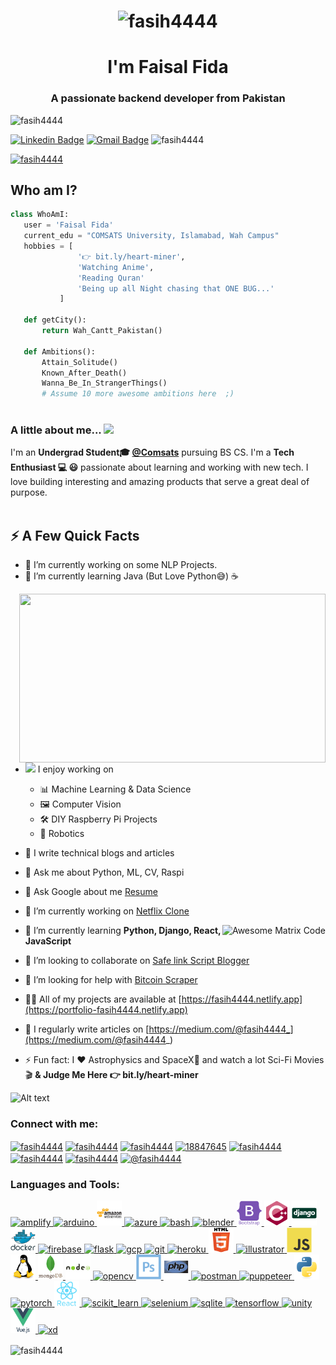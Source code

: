 <h1 align="center"><img src="https://i.ibb.co/KFsVwTN/greetings.gif" alt="fasih4444" width="500"></h1>

<h1 align="center">I'm Faisal Fida</h1>
<h3 align="center">A passionate backend developer from Pakistan</h3>

<p align="left"> <img src="https://komarev.com/ghpvc/?username=fasih4444&label=Profile%20views&color=0e75b6&style=flat" alt="fasih4444" /> </p>

[![Linkedin Badge](https://img.shields.io/badge/-Faisal-blue?style=flat-square&logo=Linkedin&logoColor=white&link=https://www.linkedin.com/in/fasih4444)](https://www.linkedin.com/in/fasih4444) [![Gmail Badge](https://img.shields.io/badge/-arainfaisal@gmail.com-c14438?style=flat-square&logo=Gmail&logoColor=white&link=mailto:arainfaisal@gmail.com)](mailto:arainfaisal@gmail.com) <img src="https://komarev.com/ghpvc/?username=fasih4444" alt="fasih4444" />
<p align="left"> <a href="https://twitter.com/fasih4444" target="blank"><img src="https://img.shields.io/twitter/follow/fasih4444?logo=twitter&style=for-the-badge" alt="fasih4444" /></a> </p>

 ## Who am I?
 ```python
 class WhoAmI:
 	user = 'Faisal Fida'
	current_edu = "COMSATS University, Islamabad, Wah Campus"
	hobbies = [
				'👉 bit.ly/heart-miner',
				'Watching Anime',
				'Reading Quran'
				'Being up all Night chasing that ONE BUG...'
			]
	
	def getCity():
		return Wah_Cantt_Pakistan()
	
	def Ambitions():
		Attain_Solitude()
		Known_After_Death()
		Wanna_Be_In_StrangerThings()
		# Assume 10 more awesome ambitions here  ;)
	
 ```
 
 

### A little about me...  <img src="https://media.giphy.com/media/VgCDAzcKvsR6OM0uWg/giphy.gif" width="50"> 
I'm an **Undergrad Student🎓 [@Comsats](https://cuiwah.edu.pk)** pursuing BS CS. I'm a **Tech Enthusiast 💻 😃** passionate about learning and working with new tech. I love building interesting and amazing products that serve a great deal of purpose. <br/><br/>




## ⚡️ A Few Quick Facts

- 🔭 I’m currently working on some NLP Projects.
- 🌱 I’m currently learning Java (But Love Python😅) ☕
<img width="490" height="270" src="https://media.giphy.com/media/9B8wYztAoe1zO/source.gif" align=right>

- <img src="https://media.giphy.com/media/WUlplcMpOCEmTGBtBW/giphy.gif" width="30">  I enjoy working on
  - 📊 Machine Learning & Data Science
  - 🖼 Computer Vision
  - 🛠 DIY Raspberry Pi Projects
  - 🤖 Robotics
- 📝 I write technical blogs and articles
- 💬 Ask me about Python, ML, CV, Raspi
- 📙 Ask Google about me [Resume](https://www.google.com/search?q=fasih4444)

- 🔭 I’m currently working on [Netflix Clone](https://github.com/fasih4444/netflix-clone)

<img src = 'https://i.ibb.co/zGTNXf2/ezgif-7-a33b380edb84.gif' alt = 'Awesome Matrix Code' align='right'/>

- 🌱 I’m currently learning **Python, Django, React, JavaScript**

- 👯 I’m looking to collaborate on [Safe link Script Blogger](https://github.com/fasih4444/NihLink-Safelink-Template-Blogger)

- 🤝 I’m looking for help with [Bitcoin Scraper](https://github.com/fasih4444/btc_scraper.github.io)

- 👨‍💻 All of my projects are available at [https://fasih4444.netlify.app](https://portfolio-fasih4444.netlify.app)

- 📝 I regularly write articles on [https://medium.com/@fasih4444_](https://medium.com/@fasih4444_)

- ⚡ Fun fact: I ❤️ Astrophysics and SpaceX🚀 and watch a lot Sci-Fi Movies🎬 **& Judge Me Here 👉 bit.ly/heart-miner** 

![Alt text](https://spotify-recently-played-readme.vercel.app/api?user=2b65plbf2bqqh15ep82vi1p23&unique={true|1|on|yes})

<h3 align="left">Connect with me:</h3>
<p align="left">
<a href="https://dev.to/fasih4444" target="blank"><img align="center" src="https://cdn.jsdelivr.net/npm/simple-icons@3.0.1/icons/dev-dot-to.svg" alt="fasih4444" height="30" width="40" /></a>
<a href="https://twitter.com/fasih4444" target="blank"><img align="center" src="https://cdn.jsdelivr.net/npm/simple-icons@3.0.1/icons/twitter.svg" alt="fasih4444" height="30" width="40" /></a>
<a href="https://linkedin.com/in/fasih4444" target="blank"><img align="center" src="https://cdn.jsdelivr.net/npm/simple-icons@3.0.1/icons/linkedin.svg" alt="fasih4444" height="30" width="40" /></a>
<a href="https://stackoverflow.com/users/18847645" target="blank"><img align="center" src="https://cdn.jsdelivr.net/npm/simple-icons@3.0.1/icons/stackoverflow.svg" alt="18847645" height="30" width="40" /></a>
<a href="https://kaggle.com/fasih4444" target="blank"><img align="center" src="https://cdn.jsdelivr.net/npm/simple-icons@3.0.1/icons/kaggle.svg" alt="fasih4444" height="30" width="40" /></a>
<a href="https://fb.com/fasih4444" target="blank"><img align="center" src="https://cdn.jsdelivr.net/npm/simple-icons@3.0.1/icons/facebook.svg" alt="fasih4444" height="30" width="40" /></a>
<a href="https://instagram.com/fasih4444" target="blank"><img align="center" src="https://cdn.jsdelivr.net/npm/simple-icons@3.0.1/icons/instagram.svg" alt="fasih4444" height="30" width="40" /></a>
<a href="https://medium.com/@fasih4444" target="blank"><img align="center" src="https://cdn.jsdelivr.net/npm/simple-icons@3.0.1/icons/medium.svg" alt="@fasih4444" height="30" width="40" /></a>
</p>

<h3 align="left">Languages and Tools:</h3>
<p align="left"> <a href="https://aws.amazon.com/amplify/" target="_blank"> <img src="https://docs.amplify.aws/assets/logo-dark.svg" alt="amplify" width="40" height="40"/> </a> <a href="https://www.arduino.cc/" target="_blank"> <img src="https://cdn.worldvectorlogo.com/logos/arduino-1.svg" alt="arduino" width="40" height="40"/> </a> <a href="https://aws.amazon.com" target="_blank"> <img src="https://raw.githubusercontent.com/devicons/devicon/master/icons/amazonwebservices/amazonwebservices-original-wordmark.svg" alt="aws" width="40" height="40"/> </a> <a href="https://azure.microsoft.com/en-in/" target="_blank"> <img src="https://www.vectorlogo.zone/logos/microsoft_azure/microsoft_azure-icon.svg" alt="azure" width="40" height="40"/> </a> <a href="https://www.gnu.org/software/bash/" target="_blank"> <img src="https://www.vectorlogo.zone/logos/gnu_bash/gnu_bash-icon.svg" alt="bash" width="40" height="40"/> </a> <a href="https://www.blender.org/" target="_blank"> <img src="https://download.blender.org/branding/community/blender_community_badge_white.svg" alt="blender" width="40" height="40"/> </a> <a href="https://getbootstrap.com" target="_blank"> <img src="https://raw.githubusercontent.com/devicons/devicon/master/icons/bootstrap/bootstrap-plain-wordmark.svg" alt="bootstrap" width="40" height="40"/> </a> <a href="https://www.w3schools.com/cpp/" target="_blank"> <img src="https://raw.githubusercontent.com/devicons/devicon/master/icons/cplusplus/cplusplus-original.svg" alt="cplusplus" width="40" height="40"/> </a> <a href="https://www.djangoproject.com/" target="_blank"> <img src="https://raw.githubusercontent.com/devicons/devicon/master/icons/django/django-original.svg" alt="django" width="40" height="40"/> </a> <a href="https://www.docker.com/" target="_blank"> <img src="https://raw.githubusercontent.com/devicons/devicon/master/icons/docker/docker-original-wordmark.svg" alt="docker" width="40" height="40"/> </a> <a href="https://firebase.google.com/" target="_blank"> <img src="https://www.vectorlogo.zone/logos/firebase/firebase-icon.svg" alt="firebase" width="40" height="40"/> </a> <a href="https://flask.palletsprojects.com/" target="_blank"> <img src="https://www.vectorlogo.zone/logos/pocoo_flask/pocoo_flask-icon.svg" alt="flask" width="40" height="40"/> </a> <a href="https://cloud.google.com" target="_blank"> <img src="https://www.vectorlogo.zone/logos/google_cloud/google_cloud-icon.svg" alt="gcp" width="40" height="40"/> </a> <a href="https://git-scm.com/" target="_blank"> <img src="https://www.vectorlogo.zone/logos/git-scm/git-scm-icon.svg" alt="git" width="40" height="40"/> </a> <a href="https://heroku.com" target="_blank"> <img src="https://www.vectorlogo.zone/logos/heroku/heroku-icon.svg" alt="heroku" width="40" height="40"/> </a> <a href="https://www.w3.org/html/" target="_blank"> <img src="https://raw.githubusercontent.com/devicons/devicon/master/icons/html5/html5-original-wordmark.svg" alt="html5" width="40" height="40"/> </a> <a href="https://www.adobe.com/in/products/illustrator.html" target="_blank"> <img src="https://www.vectorlogo.zone/logos/adobe_illustrator/adobe_illustrator-icon.svg" alt="illustrator" width="40" height="40"/> </a> <a href="https://developer.mozilla.org/en-US/docs/Web/JavaScript" target="_blank"> <img src="https://raw.githubusercontent.com/devicons/devicon/master/icons/javascript/javascript-original.svg" alt="javascript" width="40" height="40"/> </a> <a href="https://www.linux.org/" target="_blank"> <img src="https://raw.githubusercontent.com/devicons/devicon/master/icons/linux/linux-original.svg" alt="linux" width="40" height="40"/> </a> <a href="https://www.mathworks.com/" target="_blank"> <img src="https://raw.githubusercontent.com/devicons/devicon/master/icons/mongodb/mongodb-original-wordmark.svg" alt="mongodb" width="40" height="40"/> </a> <a href="https://nodejs.org" target="_blank"> <img src="https://raw.githubusercontent.com/devicons/devicon/master/icons/nodejs/nodejs-original-wordmark.svg" alt="nodejs" width="40" height="40"/> </a> <a href="https://opencv.org/" target="_blank"> <img src="https://www.vectorlogo.zone/logos/opencv/opencv-icon.svg" alt="opencv" width="40" height="40"/> </a> <a href="https://www.photoshop.com/en" target="_blank"> <img src="https://raw.githubusercontent.com/devicons/devicon/master/icons/photoshop/photoshop-line.svg" alt="photoshop" width="40" height="40"/> </a> <a href="https://www.php.net" target="_blank"> <img src="https://raw.githubusercontent.com/devicons/devicon/master/icons/php/php-original.svg" alt="php" width="40" height="40"/> </a> <a href="https://postman.com" target="_blank"> <img src="https://www.vectorlogo.zone/logos/getpostman/getpostman-icon.svg" alt="postman" width="40" height="40"/> </a> <a href="https://github.com/puppeteer/puppeteer" target="_blank"> <img src="https://www.vectorlogo.zone/logos/pptrdev/pptrdev-official.svg" alt="puppeteer" width="40" height="40"/> </a> <a href="https://www.python.org" target="_blank"> <img src="https://raw.githubusercontent.com/devicons/devicon/master/icons/python/python-original.svg" alt="python" width="40" height="40"/> </a> <a href="https://pytorch.org/" target="_blank"> <img src="https://www.vectorlogo.zone/logos/pytorch/pytorch-icon.svg" alt="pytorch" width="40" height="40"/> </a> <a href="https://reactjs.org/" target="_blank"> <img src="https://raw.githubusercontent.com/devicons/devicon/master/icons/react/react-original-wordmark.svg" alt="react" width="40" height="40"/> </a> <a href="https://scikit-learn.org/" target="_blank"> <img src="https://upload.wikimedia.org/wikipedia/commons/0/05/Scikit_learn_logo_small.svg" alt="scikit_learn" width="40" height="40"/> </a> <a href="https://www.selenium.dev" target="_blank"> <img src="https://raw.githubusercontent.com/detain/svg-logos/780f25886640cef088af994181646db2f6b1a3f8/svg/selenium-logo.svg" alt="selenium" width="40" height="40"/> </a> <a href="https://www.sqlite.org/" target="_blank"> <img src="https://www.vectorlogo.zone/logos/sqlite/sqlite-icon.svg" alt="sqlite" width="40" height="40"/> </a> <a href="https://www.tensorflow.org" target="_blank"> <img src="https://www.vectorlogo.zone/logos/tensorflow/tensorflow-icon.svg" alt="tensorflow" width="40" height="40"/> </a> <a href="https://unity.com/" target="_blank"> <img src="https://www.vectorlogo.zone/logos/unity3d/unity3d-icon.svg" alt="unity" width="40" height="40"/> </a> <a href="https://vuejs.org/" target="_blank"> <img src="https://raw.githubusercontent.com/devicons/devicon/master/icons/vuejs/vuejs-original-wordmark.svg" alt="vuejs" width="40" height="40"/> </a> <a href="https://www.adobe.com/products/xd.html" target="_blank"> <img src="https://cdn.worldvectorlogo.com/logos/adobe-xd.svg" alt="xd" width="40" height="40"/> </a> </p>

<p><img align="center" src="https://github-readme-stats.vercel.app/api/top-langs?username=fasih4444&show_icons=true&locale=en&layout=compact" alt="fasih4444" /></p>
